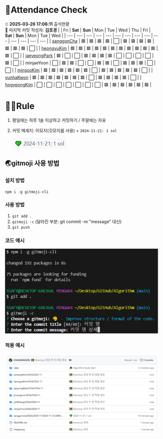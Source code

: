 <!-- Attendance Section -->
# 📅Attendance Check

⏲ **2025-03-26 17:06:11** 출석현황<br>📝 마지막 커밋 작성자: **김호경**
|   | Fri | **Sat** | **Sun** | Mon | Tue | Wed | Thu | Fri | **Sat** | **Sun** | Mon | Tue | Wed |
| --- | --- | --- | --- | --- | --- | --- | --- | --- | --- | --- | --- | --- | --- |
| [sanggonCha](https://solved.ac/profile/yg9618) | 🟩 | 🟩 | 🟩 | 🟩 | ⬜ | 🟩 | 🟩 | 🟩 | 🟩 | 🟩 | 🟩 | 🟩 | ⬜ |
| [heongyuKim](https://solved.ac/profile/khg6436) | 🟩 | 🟩 | 🟩 | 🟩 | 🟩 | 🟩 | 🟩 | 🟩 | 🟩 | 🟩 | 🟩 | 🟩 | ⬜ |
| [jaeyeongPark](https://solved.ac/profile/pjy980526) | 🟩 | ⬜ | ⬜ | 🟩 | 🟩 | 🟩 | 🟩 | ⬜ | ⬜ | ⬜ | ⬜ | 🟩 | ⬜ |
| minjaeYoon | ⬜ | 🟩 | 🟩 | ⬜ | ⬜ | 🟩 | 🟩 | ⬜ | 🟩 | 🟩 | 🟩 | ⬜ | ⬜ |
| [minsooKim](https://solved.ac/profile/kei03016) | 🟩 | 🟩 | 🟩 | 🟩 | 🟩 | 🟩 | ⬜ | 🟩 | 🟩 | 🟩 | 🟩 | 🟩 | ⬜ |
| [yunhaKwon](https://solved.ac/profile/ellen4421) | 🟩 | 🟩 | 🟩 | 🟩 | 🟩 | 🟩 | 🟩 | ⬜ | 🟩 | 🟩 | 🟩 | 🟩 | ⬜ |
| [hogyeongKim](https://solved.ac/profile/rlaghtl2) | ⬜ | ⬜ | ⬜ | ⬜ | ⬜ | ⬜ | ⬜ | 🟩 | 🟩 | 🟩 | 🟩 | 🟩 | 🟩 |

<!-- Rules Section -->
# 🏳‍🌈Rule
1. 평일에는 하루 1솔 이상하고 커밋하기 / 주말에는 자유
2. 커밋 메세지: 이모지(깃모지를 사용) +  `2024-11-21: 1 sol`

    ![alt text](images/image-2.png)


## 🌏gitmoji 사용 방법
### 설치 방법
`npm i -g gitmoji-cli`

### 사용 방법
1. `git add .`
2. `gitmoji -c` (달라진 부분: git commit -m "message" 대신)
3. `git push`

### 코드 예시
![alt text](images/image.png)

### 적용 예시
![alt text](images/image-1.png)
